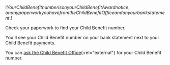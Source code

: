 $!Your Child Benefit number is on your Child Benefit Award notice, on any paperwork you have from the Child Benefit Office and on your bank statement.$!

Check your paperwork to find your Child Benefit number. 

You'll see your Child Benefit number on your bank statement next to your Child Benefit payments.

You can [ask the Child Benefit Office](https://online.hmrc.gov.uk/shortforms/form/CBO_Specific?dept-name=CBO&sub-dept-name=General&location=3&origin=http://www.hmrc.gov.uk "Child Benefit Office enquiry form"){:rel="external"} for your Child Benefit number.
